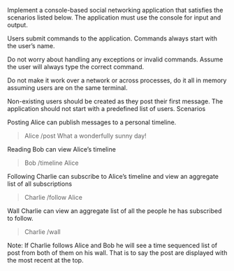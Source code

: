  Implement a console-based social networking application that satisfies the scenarios listed below. The application must use the console for input and output.

Users submit commands to the application. Commands always start with the user’s name.

Do not worry about handling any exceptions or invalid commands. Assume the user will always type the correct command.

Do not make it work over a network or across processes, do it all in memory assuming users are on the same terminal.

Non-existing users should be created as they post their first message. The application should not start with a predefined list of users.
Scenarios

Posting
Alice can publish messages to a personal timeline.
> Alice /post What a wonderfully sunny day!

Reading
Bob can view Alice’s timeline
> Bob /timeline Alice

Following
Charlie can subscribe to Alice’s timeline and view an aggregate list of all subscriptions
> Charlie /follow Alice

Wall
Charlie can view an aggregate list of all the people he has subscribed to follow.
> Charlie /wall

Note: If Charlie follows Alice and Bob he will see a time sequenced list of post from both of them on his wall. That is to say the post are displayed with the most recent at the top. 